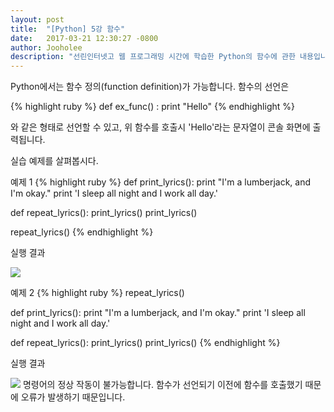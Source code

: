```yaml
---
layout: post
title:  "[Python] 5강 함수"
date:   2017-03-21 12:30:27 -0800
author: Jooholee
description: "선린인터넷고 웹 프로그래밍 시간에 학습한 Python의 함수에 관한 내용입니다."
---
```


Python에서는 함수 정의(function definition)가 가능합니다.
함수의 선언은

{% highlight ruby %}
def ex_func() :
  print "Hello"
{% endhighlight %}

와 같은 형태로 선언할 수 있고, 위 함수를 호출시 'Hello'라는 문자열이 콘솔 화면에 출력됩니다.

실습 예제를 살펴봅시다.

예제 1
{% highlight ruby %}
def print_lyrics():
    print "I'm a lumberjack, and I'm okay."
    print 'I sleep all night and I work all day.'

def repeat_lyrics():
    print_lyrics()
    print_lyrics()

repeat_lyrics()
{% endhighlight %}

실행 결과

![](https://scontent-hkg3-1.xx.fbcdn.net/v/t34.0-12/17361279_659611907569117_1725316074_n.png?oh=603cf9d34e49f4926f597f231dcf687e&oe=58D21316)

예제 2
{% highlight ruby %}
repeat_lyrics()

def print_lyrics():
    print "I'm a lumberjack, and I'm okay."
    print 'I sleep all night and I work all day.'

def repeat_lyrics():
    print_lyrics()
    print_lyrics()
{% endhighlight %}

실행 결과

![](https://scontent-hkg3-1.xx.fbcdn.net/v/t34.0-12/17409991_659611914235783_870636313_n.png?oh=4fe7dad712cb8fa83d48ed8f004bf162&oe=58D1DF4C)
명령어의 정상 작동이 불가능합니다.
함수가 선언되기 이전에 함수를 호출했기 때문에 오류가 발생하기 때문입니다.

[jekyll-docs]: http://joey914.github.io/home
[jekyll-gh]:   https://github.com/joey914/joey914
[jekyll-talk]: https://talk.joey914.com/
